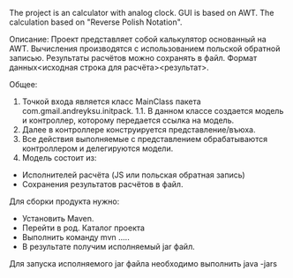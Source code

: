 The project is an calculator with analog clock. GUI is based on AWT. The calculation based on "Reverse Polish Notation".

Описание:
Проект представляет собой калькулятор основанный на AWT. Вычисления производятся с использованием польской обратной записью. Результаты расчётов можно сохранять в файл. Формат данных<исходная строка для расчёта><результат>.

Общее:
1. Точкой входа является класс MainClass пакета com.gmail.andreyksu.initpack.
1.1. В данном классе создается модель и контроллер, которому передается ссылка на модель.
2. Далее в контроллере конструируется представление/въюха.
3. Все действия выполняемые с представлением обрабатываются контроллером и делегируются модели.
4. Модель состоит из:
- Исполнителей расчёта (JS или польская обратная запись)
- Сохранения результатов расчётов в файл.

Для сборки продукта нужно:
- Установить Maven.
- Перейти в род. Каталог проекта
- Выполнить команду mvn .....
- В результате получим исполняемый jar файл.

Для запуска исполняемого jar файла необходимо выполнить java -jars
